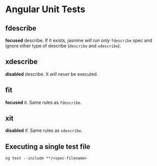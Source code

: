 # Angular Unit Tests

## fdescribe

**focused** describe. If it exists, jasmine _will run only_ `fdescribe` spec and ignore other type of describe (`describe` and `xdescribe`).


## xdescribe

**disabled** describe. It _will never_ be executed.

## fit

**focused** it. Same rules as `fdescribe`.

## xit

**disabled** if. Same rules as `xdescribe`.

## Executing a single test file

```shell
ng test --include **/<spec-filename>
```
